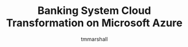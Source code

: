 ---
title: Banking System Cloud Transformation on Microsoft Azure 
description: Solution for monitoring banking system infrastructure scalability and performance
author: tmmarshall
ms.date: 6/23/2020
ms.topic: example-scenario
ms.service: architecture-center
ms.subservice: example-scenario
ms.custom: fcp
---